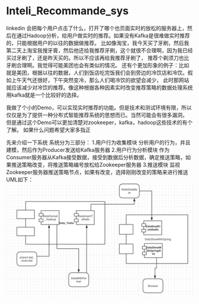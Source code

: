 # Inteli_Recommande_sys

linkedin 会把每个用户点击了什么，打开了哪个也页面实时的放松的服务器上，然后在通过Hadoop分析，给用户做实时的推荐。如果没有Kafka是很难做实时推荐的，只能根据用户的以往的数据做推荐。
比如像淘宝，我今天买了牙刷，然后我第二天上淘宝我搜牙膏，然后他还给我推荐牙刷，这个就很不合理啊，因为我已经买过牙刷了，还是昨天买的。所以不应该再给我推荐牙刷了，
推荐个剃须刀也比牙刷合理啊。我觉得可能美团也会有类似的情况。
还有个更加形象的例子：比如就是美团，根据以往的数据，人们到饭店吃完饭我们会到旁边的冷饮店和冷饮。假如上午天气还很好，下午突然变冷，那么人们喝冷饮的欲望会减少，
此时那网站就应该减少对冷饮的推荐。像这种根据各种因素实时改变推荐策略的数据处理系统用kafka就是一个比较好的选择。

我做了个小的Demo，可以实现实时推荐的功能。但是技术和测试环境有限，所以仅仅是为了提供一种分布式智能推荐系统的思想而已。当然可能会有很多漏洞，
但是通过这个Demo可以更加清楚对zookeeper，kafka，hadoop这些技术的有个了解。
如果什么问题希望大家多指正

先来介绍一下系统
系统分为三部分：
1.用户行为收集模块
分析用户的行为，并且建模，然后作为Producer发送给Kafka服务器
2.用户行为分析模块
作为Consumer服务器从Kafka接受数据，接受到数据后分析数据，确定推送策略，如果推送策略改变，将推送策略编号放松给Zookeeper服务器
3.推送模块
监视Zookeeper服务器推送策略节点，如果有改变，选择刚刚改变的策略来进行推送
UML如下：
![image](https://github.com/BravoPaul/Air_Spring_Hadoop/blob/master/tu.png)
